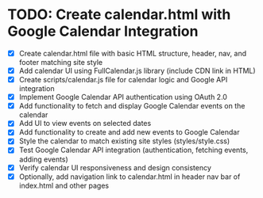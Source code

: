 # TODO: Create calendar.html with Google Calendar Integration

- [x] Create calendar.html file with basic HTML structure, header, nav, and footer matching site style
- [x] Add calendar UI using FullCalendar.js library (include CDN link in HTML)
- [x] Create scripts/calendar.js file for calendar logic and Google API integration
- [x] Implement Google Calendar API authentication using OAuth 2.0
- [x] Add functionality to fetch and display Google Calendar events on the calendar
- [x] Add UI to view events on selected dates
- [x] Add functionality to create and add new events to Google Calendar
- [x] Style the calendar to match existing site styles (styles/style.css)
- [x] Test Google Calendar API integration (authentication, fetching events, adding events)
- [x] Verify calendar UI responsiveness and design consistency
- [x] Optionally, add navigation link to calendar.html in header nav bar of index.html and other pages
